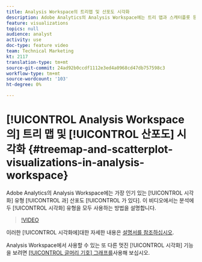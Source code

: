 ```yaml
---
title: Analysis Workspace의 트리맵 및 산포도 시각화
description: Adobe Analytics의 Analysis Workspace에는 트리 맵과 스캐터플롯 등 두 가지 인기 있는 시각화 유형이 포함되어 있습니다. 이 비디오에서는 분석에 두 가지 시각화 유형을 사용하는 방법을 설명합니다.
feature: visualizations
topics: null
audience: analyst
activity: use
doc-type: feature video
team: Technical Marketing
kt: 2117
translation-type: tm+mt
source-git-commit: 24ad92b0ccdf1112e3ed4a0968cd47db757598c3
workflow-type: tm+mt
source-wordcount: '103'
ht-degree: 0%

---
```



# [!UICONTROL Analysis Workspace의] 트리 맵  및 [!UICONTROL 산포도] 시각화 {#treemap-and-scatterplot-visualizations-in-analysis-workspace}

Adobe Analytics의 Analysis Workspace에는 가장 인기 있는 [!UICONTROL 시각화] 유형 [!UICONTROL 과] 산포도 [!UICONTROL 가 있다]. 이 비디오에서는 분석에 두 [!UICONTROL 시각화] 유형을 모두 사용하는 방법을 설명합니다.

>[!VIDEO](https://video.tv.adobe.com/v/23988/?quality=12)

이러한 [!UICONTROL 시각화에]대한 자세한 내용은 [설명서를 참조하십시오](https://marketing.adobe.com/resources/help/en_US/analytics/analysis-workspace/treemap.html).

Analysis Workspace에서 사용할 수 있는 또 다른 멋진 [!UICONTROL 시각화] 기능을 보려면 [[!UICONTROL 글머리 기호] 그래프를](https://helpx.adobe.com/analytics/kt/using/bullet-graph-viz-analysis-workspace-feature-video-use.html)사용해 보십시오.
